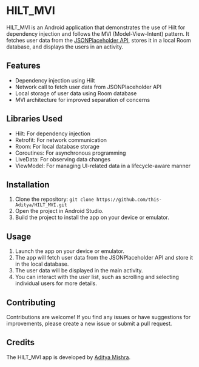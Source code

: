 # HILT_MVI

HILT_MVI is an Android application that demonstrates the use of Hilt for dependency injection and follows the MVI (Model-View-Intent) pattern. It fetches user data from the [JSONPlaceholder API](https://jsonplaceholder.typicode.com/users), stores it in a local Room database, and displays the users in an activity.

## Features

- Dependency injection using Hilt
- Network call to fetch user data from JSONPlaceholder API
- Local storage of user data using Room database
- MVI architecture for improved separation of concerns

## Libraries Used

- Hilt: For dependency injection
- Retrofit: For network communication
- Room: For local database storage
- Coroutines: For asynchronous programming
- LiveData: For observing data changes
- ViewModel: For managing UI-related data in a lifecycle-aware manner

## Installation

1. Clone the repository: `git clone https://github.com/this-Aditya/HILT_MVI.git`
2. Open the project in Android Studio.
3. Build the project to install the app on your device or emulator.

## Usage

1. Launch the app on your device or emulator.
2. The app will fetch user data from the JSONPlaceholder API and store it in the local database.
3. The user data will be displayed in the main activity.
4. You can interact with the user list, such as scrolling and selecting individual users for more details.

## Contributing

Contributions are welcome! If you find any issues or have suggestions for improvements, please create a new issue or submit a pull request.

## Credits

The HILT_MVI app is developed by [Aditya Mishra](https://github.com/this-Aditya).
